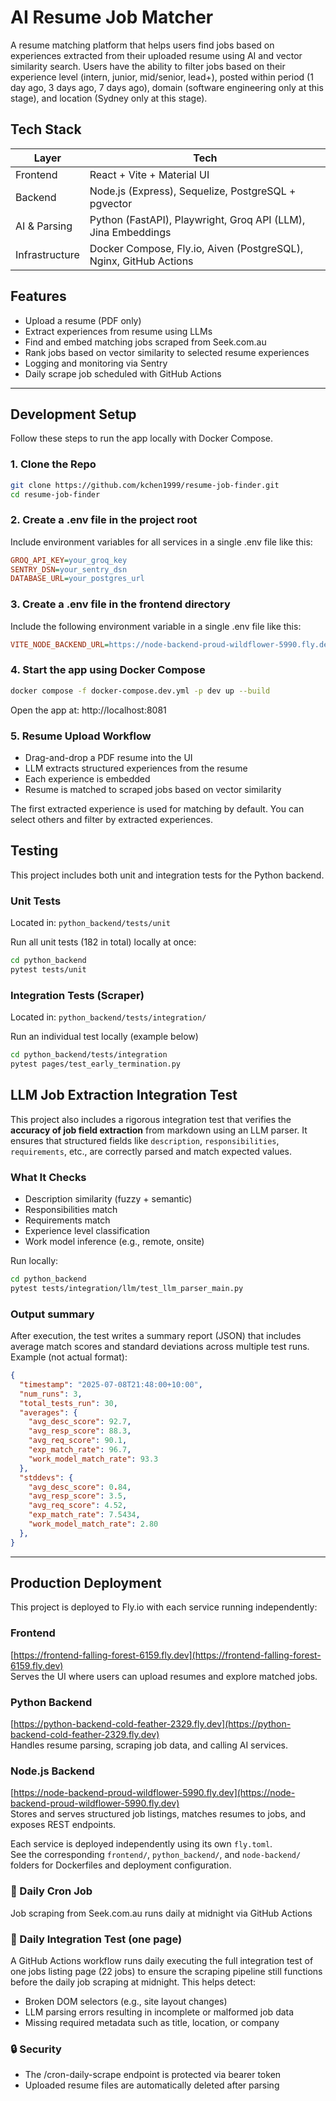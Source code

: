 # AI Resume Job Matcher

A resume matching platform that helps users find jobs based on experiences extracted from their uploaded resume using AI and vector similarity search. Users have the ability to filter jobs based on their experience level (intern, junior, mid/senior, lead+), posted within period (1 day ago, 3 days ago, 7 days ago), domain (software engineering only at this stage), and location (Sydney only at this stage). 

## Tech Stack

| Layer        | Tech                                                         |
|--------------|--------------------------------------------------------------|
| Frontend     | React + Vite + Material UI                                   |
| Backend      | Node.js (Express), Sequelize, PostgreSQL + pgvector          |
| AI & Parsing | Python (FastAPI), Playwright, Groq API (LLM), Jina Embeddings|
| Infrastructure | Docker Compose, Fly.io, Aiven (PostgreSQL), Nginx, GitHub Actions|

## Features

- Upload a resume (PDF only)
- Extract experiences from resume using LLMs 
- Find and embed matching jobs scraped from Seek.com.au
- Rank jobs based on vector similarity to selected resume experiences
- Logging and monitoring via Sentry
- Daily scrape job scheduled with GitHub Actions

---
## Development Setup

Follow these steps to run the app locally with Docker Compose.

### 1. Clone the Repo

```bash
git clone https://github.com/kchen1999/resume-job-finder.git
cd resume-job-finder
```

### 2. Create a .env file in the project root

Include environment variables for all services in a single .env file like this:

```ini
GROQ_API_KEY=your_groq_key
SENTRY_DSN=your_sentry_dsn
DATABASE_URL=your_postgres_url
```

### 3. Create a .env file in the frontend directory

Include the following environment variable in a single .env file like this:

```ini
VITE_NODE_BACKEND_URL=https://node-backend-proud-wildflower-5990.fly.dev/api 
```

### 4. Start the app using Docker Compose

```bash
docker compose -f docker-compose.dev.yml -p dev up --build
```
Open the app at: http://localhost:8081

### 5. Resume Upload Workflow

- Drag-and-drop a PDF resume into the UI
- LLM extracts structured experiences from the resume
- Each experience is embedded
- Resume is matched to scraped jobs based on vector similarity

The first extracted experience is used for matching by default. You can select others and filter by extracted experiences.

## Testing

This project includes both unit and integration tests for the Python backend.

### Unit Tests
Located in: `python_backend/tests/unit`

Run all unit tests (182 in total) locally at once:
```bash
cd python_backend
pytest tests/unit
```

### Integration Tests (Scraper)
Located in: `python_backend/tests/integration/`

Run an individual test locally (example below)
```bash
cd python_backend/tests/integration
pytest pages/test_early_termination.py
```

## LLM Job Extraction Integration Test

This project also includes a rigorous integration test that verifies the **accuracy of job field extraction** from markdown using an LLM parser. It ensures that structured fields like `description`, `responsibilities`, `requirements`, etc., are correctly parsed and match expected values.

### What It Checks

- Description similarity (fuzzy + semantic)
- Responsibilities match
- Requirements match
- Experience level classification
- Work model inference (e.g., remote, onsite)

Run locally:
```bash
cd python_backend
pytest tests/integration/llm/test_llm_parser_main.py
```
### Output summary

After execution, the test writes a summary report (JSON) that includes average match scores and standard deviations across multiple test runs. Example (not actual format): 

```json
{
  "timestamp": "2025-07-08T21:48:00+10:00",
  "num_runs": 3,
  "total_tests_run": 30,
  "averages": {
    "avg_desc_score": 92.7,
    "avg_resp_score": 88.3,
    "avg_req_score": 90.1,
    "exp_match_rate": 96.7,
    "work_model_match_rate": 93.3
  }, 
  "stddevs": {
    "avg_desc_score": 0.84,
    "avg_resp_score": 3.5,
    "avg_req_score": 4.52,
    "exp_match_rate": 7.5434,
    "work_model_match_rate": 2.80
  },
}
```
---
## Production Deployment

This project is deployed to Fly.io with each service running independently:

### Frontend 
[https://frontend-falling-forest-6159.fly.dev](https://frontend-falling-forest-6159.fly.dev)  
Serves the UI where users can upload resumes and explore matched jobs.

### Python Backend 
[https://python-backend-cold-feather-2329.fly.dev](https://python-backend-cold-feather-2329.fly.dev)  
Handles resume parsing, scraping job data, and calling AI services.

### Node.js Backend 
[https://node-backend-proud-wildflower-5990.fly.dev](https://node-backend-proud-wildflower-5990.fly.dev)  
Stores and serves structured job listings, matches resumes to jobs, and exposes REST endpoints.

Each service is deployed independently using its own `fly.toml`.  
See the corresponding `frontend/`, `python_backend/`, and `node-backend/` folders for Dockerfiles and deployment configuration.  

### 🔁 Daily Cron Job

Job scraping from Seek.com.au runs daily at midnight via GitHub Actions

### 🔁 Daily Integration Test (one page)

A GitHub Actions workflow runs daily executing the full integration test of one jobs listing page (22 jobs) to ensure the scraping pipeline still functions before the daily job scraping at midnight. This helps detect:

- Broken DOM selectors  (e.g., site layout changes)
- LLM parsing errors resulting in incomplete or malformed job data
- Missing required metadata such as title, location, or company

### 🔒 Security

- The /cron-daily-scrape endpoint is protected via bearer token
- Uploaded resume files are automatically deleted after parsing



